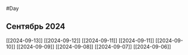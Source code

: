 #Day
## Сентябрь 2024
[[2024-09-13]]
[[2024-09-12]]
[[2024-09-11]]
[[2024-09-11]]
[[2024-09-10]]
[[2024-09-09]]
[[2024-09-08]]
[[2024-09-07]]
[[2024-09-06]]